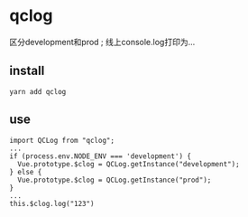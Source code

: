 # qclog
区分development和prod ; 线上console.log打印为...

## install
```
yarn add qclog
```

## use

```
import QCLog from "qclog";
...
if (process.env.NODE_ENV === 'development') {
  Vue.prototype.$clog = QCLog.getInstance("development");
} else {
  Vue.prototype.$clog = QCLog.getInstance("prod");
}
...
this.$clog.log("123")
```
